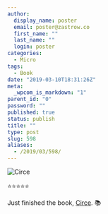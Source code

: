 ```yaml
---
author:
  display_name: poster
  email: poster@zastrow.co
  first_name: ""
  last_name: ""
  login: poster
categories:
  - Micro
tags:
  - Book
date: "2019-03-10T18:31:26Z"
meta:
  _wpcom_is_markdown: "1"
parent_id: "0"
password: ""
published: true
status: publish
title: ""
type: post
slug: 598
aliases:
  - /2019/03/598/
---
```

<p><img src="https://i.gr-assets.com/images/S/compressed.photo.goodreads.com/books/1565909496l/35959740._SY475_.jpg" alt="Circe" /></p>
<p>⭐️⭐️⭐️⭐️⭐️</p>
<p>Just finished the book, <a href="https://www.goodreads.com/review/show/2722268870?utm_medium=api&amp;utm_source=rss">Circe</a>. 📚</p>
